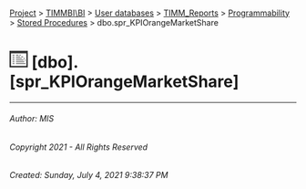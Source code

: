 #### 

[Project](../../../../../index.md) > [TIMMBI\\BI](../../../../index.md) > [User databases](../../../index.md) > [TIMM_Reports](../../index.md) > [Programmability](../index.md) > [Stored Procedures](Stored_Procedures.md) > dbo.spr_KPIOrangeMarketShare

# ![Stored Procedures](../../../../../Images/StoredProcedure32.png) [dbo].[spr_KPIOrangeMarketShare]

---

###### Author:  MIS

###### Copyright 2021 - All Rights Reserved

###### Created: Sunday, July 4, 2021 9:38:37 PM

